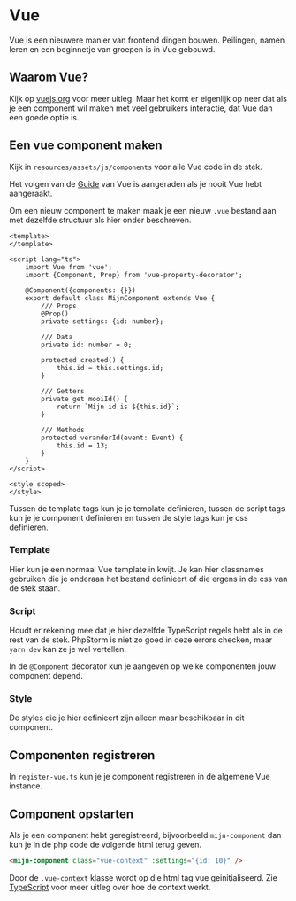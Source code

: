 # Vue

Vue is een nieuwere manier van frontend dingen bouwen. Peilingen, namen leren en een beginnetje van groepen is in Vue gebouwd.

## Waarom Vue?

Kijk op [vuejs.org](https://vuejs.org/) voor meer uitleg. Maar het komt er eigenlijk op neer dat als je een component wil maken met veel gebruikers interactie, dat Vue dan een goede optie is.

## Een vue component maken

Kijk in `resources/assets/js/components` voor alle Vue code in de stek.

Het volgen van de [Guide](https://vuejs.org/v2/guide/) van Vue is aangeraden als je nooit Vue hebt aangeraakt.

Om een nieuw component te maken maak je een nieuw `.vue` bestand aan met dezelfde structuur als hier onder beschreven.

```vue
<template>
</template>

<script lang="ts">
	import Vue from 'vue';
	import {Component, Prop} from 'vue-property-decorator';

	@Component({components: {}})
	export default class MijnComponent extends Vue {
		/// Props
		@Prop()
		private settings: {id: number};

		/// Data
		private id: number = 0;

		protected created() {
			this.id = this.settings.id;
		}

		/// Getters
		private get mooiId() {
			return `Mijn id is ${this.id}`;
		}

		/// Methods
		protected veranderId(event: Event) {
            this.id = 13;
		}
	}
</script>

<style scoped>
</style>
```

Tussen de template tags kun je je template definieren, tussen de script tags kun je je component definieren en tussen de style tags kun je css definieren.

### Template

Hier kun je een normaal Vue template in kwijt. Je kan hier classnames gebruiken die je onderaan het bestand definieert of die ergens in de css van de stek staan.

### Script

Houdt er rekening mee dat je hier dezelfde TypeScript regels hebt als in de rest van de stek. PhpStorm is niet zo goed in deze errors checken, maar `yarn dev` kan ze je wel vertellen.

In de `@Component` decorator kun je aangeven op welke componenten jouw component depend.

### Style

De styles die je hier definieert zijn alleen maar beschikbaar in dit component.

## Componenten registreren

In `register-vue.ts` kun je je component registreren in de algemene Vue instance.

## Component opstarten

Als je een component hebt geregistreerd, bijvoorbeeld `mijn-component` dan kun je in de php code de volgende html terug geven.

```html
<mijn-component class="vue-context" :settings="{id: 10}" />
```

Door de `.vue-context` klasse wordt op die html tag vue geinitialiseerd. Zie [TypeScript](typescript.md) voor meer uitleg over hoe de context werkt.
